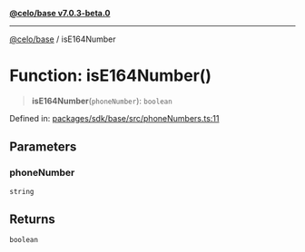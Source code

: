[**@celo/base v7.0.3-beta.0**](../README.md)

***

[@celo/base](../README.md) / isE164Number

# Function: isE164Number()

> **isE164Number**(`phoneNumber`): `boolean`

Defined in: [packages/sdk/base/src/phoneNumbers.ts:11](https://github.com/celo-org/developer-tooling/blob/master/packages/sdk/base/src/phoneNumbers.ts#L11)

## Parameters

### phoneNumber

`string`

## Returns

`boolean`
